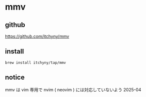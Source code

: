 
# mmv


## github

https://github.com/itchyny/mmv


## install

```
brew install itchyny/tap/mmv
```

## notice

mmv は vim 専用で nvim ( neovim ) には対応していないよう
2025-04


